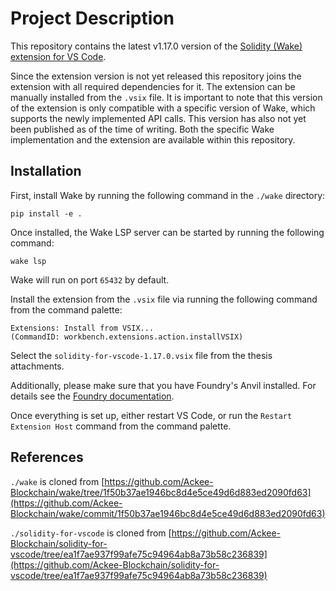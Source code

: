 # Project Description
This repository contains the latest v1.17.0 version of the [Solidity (Wake) extension for VS Code](https://marketplace.visualstudio.com/items?itemName=AckeeBlockchain.tools-for-solidity).

Since the extension version is not yet released this repository joins the extension with all required dependencies for it. The extension can be manually installed from the `.vsix` file. It is important to note that this version of the extension is only compatible with a specific version of Wake, which supports the newly implemented API calls. This version has also not yet been published as of the time of writing. Both the specific Wake implementation and the extension are available within this repository.

## Installation

First, install Wake by running the following command in the `./wake` directory:
```
pip install -e .
```
Once installed, the Wake LSP server can be started by running the following command:
```
wake lsp
```
Wake will run on port `65432` by default.

Install the extension from the `.vsix` file via running the following command from the command palette:
```
Extensions: Install from VSIX...
(CommandID: workbench.extensions.action.installVSIX)
```
Select the `solidity-for-vscode-1.17.0.vsix` file from the thesis attachments.

Additionally, please make sure that you have Foundry's Anvil installed. For details see the [Foundry documentation](https://book.getfoundry.sh/getting-started/installation).

Once everything is set up, either restart VS Code, or run the `Restart Extension Host` command from the command palette.

## References
`./wake` is cloned from [https://github.com/Ackee-Blockchain/wake/tree/1f50b37ae1946bc8d4e5ce49d6d883ed2090fd63](https://github.com/Ackee-Blockchain/wake/commit/1f50b37ae1946bc8d4e5ce49d6d883ed2090fd63)

`./solidity-for-vscode` is cloned from [https://github.com/Ackee-Blockchain/solidity-for-vscode/tree/ea1f7ae937f99afe75c94964ab8a73b58c236839](https://github.com/Ackee-Blockchain/solidity-for-vscode/tree/ea1f7ae937f99afe75c94964ab8a73b58c236839)